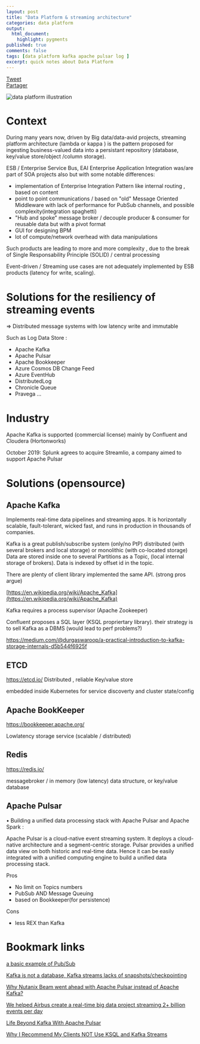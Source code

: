```yaml
---
layout: post
title: "Data Platform & streaming architecture"
categories: data platform
output:
  html_document:
    highlight: pygments
published: true
comments: false
tags: [data platform kafka apache pulsar log ]
excerpt: quick notes about Data Platform
---
```

<div class="social-media-list">
<a href="https://twitter.com/share?ref_src=twsrc%5Etfw" class="twitter-share-button" data-show-count="false">Tweet</a>
<script type="IN/Share" data-url="{{ site.url }}{{ page.url }}"></script>
<div class="fb-share-button" data-href="{{ site.url }}{{ page.url }}" data-layout="button" data-size="small"><a target="_blank" href="https://www.facebook.com/sharer/sharer.php?u={{ site.url }}{{ page.url }}" class="fb-xfbml-parse-ignore">Partager</a></div>
</div>


![data platform illustration](/images/20191105_illustration.png)

# Context
During many years now, driven by Big data/data-avid projects, streaming platform architecture (lambda or kappa ) is the pattern proposed for ingesting business-valued data into a persistant repository (database, key/value store/object /column storage).

ESB / Enterprise Service Bus, EAI Enterprise Application Integration was/are part of SOA projects also but with some notable differences:
- implementation of Enterprise Integration Pattern like internal routing , based on content
- point to point communications / based on "old" Message Oriented Middleware with lack of performance for PubSub channels, and possible complexity(integration spaghetti)
- "Hub and spoke" message broker / decouple producer & consumer for reusable data but with a pivot format
- GUI for designing BPM 
- lot of compute/network overhead with data manipulations

Such products are leading to more and more complexity , due to the break of Single Responsability Principle (SOLID) / central processing

Event-driven / Streaming use cases are not adequately implemented by ESB products (latency for write, scaling). 

# Solutions for the resiliency of streaming events

=> Distributed message systems with low latency write and immutable

Such as Log Data Store :
- Apache Kafka
- Apache Pulsar
- Apache Bookkeeper
- Azure Cosmos DB Change Feed
- Azure EventHub
- DistributedLog
- Chronicle Queue
- Pravega
...

# Industry

Apache Kafka is supported (commercial license) mainly by Confluent and Cloudera (Hortonworks)

October 2019:
Splunk agrees to acquire Streamlio, a company aimed to support Apache Pulsar

# Solutions (opensource)

## Apache Kafka

Implements real-time data pipelines and streaming apps. It is horizontally scalable, fault-tolerant, wicked fast, and runs in production in thousands of companies.

Kafka is a great publish/subscribe system (only/no PtP) distributed (with several brokers and local storage) or monolithic (with co-located storage)
Data are stored inside one to several Partitions as a Topic, (local internal storage of brokers).
Data is indexed by offset id in the topic.

There are plenty of client library implemented the same API. (strong pros argue)

[https://en.wikipedia.org/wiki/Apache_Kafka](https://en.wikipedia.org/wiki/Apache_Kafka)

Kafka requires a process supervisor (Apache Zookeeper)

Confluent proposes a SQL layer (KSQL propriertary library). their strategy is to sell Kafka as a DBMS (would lead to perf problems?)


https://medium.com/@durgaswaroop/a-practical-introduction-to-kafka-storage-internals-d5b544f6925f

## ETCD

https://etcd.io/
Distributed , reliable Key/value store

embedded inside Kubernetes for service discoverty and cluster state/config

## Apache BookKeeper

https://bookkeeper.apache.org/

Lowlatency storage service (scalable / distributed)

## Redis

https://redis.io/

messagebroker / in memory (low latency) data structure, or key/value database

## Apache Pulsar
• Building a unified data processing stack with Apache Pulsar and Apache Spark :

Apache Pulsar is a cloud-native event streaming system. It deploys a cloud-native architecture and a segment-centric storage. Pulsar provides a unified data view on both historic and real-time data. Hence it can be easily integrated with a unified computing engine to build a unified data processing stack.

Pros

- No limit on Topics numbers 
- PubSub AND Message Queuing
- based on Bookkeeper(for persistence)

Cons

- less REX than Kafka

# Bookmark links

[a basic example of Pub/Sub](https://www.syscrest.com/2019/10/basic-pulsar-producer-and-consumer-json-helm-kubernetes/)

[Kafka is not a database, Kafka streams lacks of snapshots/checkpointing](https://www.jesse-anderson.com/2019/10/why-i-recommend-my-clients-not-use-ksql-and-kafka-streams/)

[Why Nutanix Beam went ahead with Apache Pulsar instead of Apache Kafka?](https://medium.com/@yuvarajl/why-nutanix-beam-went-ahead-with-apache-pulsar-instead-of-apache-kafka-1415f592dbbb)

[We helped Airbus create a real-time big data project streaming 2+ billion events per day](https://www.bigdatainstitute.io/success-stories/airbus-success-story/)

[Life Beyond Kafka With Apache Pulsar](https://dzone.com/articles/life-beyond-kafka-with-apache-pulsar)

[Why I Recommend My Clients NOT Use KSQL and Kafka Streams](https://www.jesse-anderson.com/2019/10/why-i-recommend-my-clients-not-use-ksql-and-kafka-streams/)